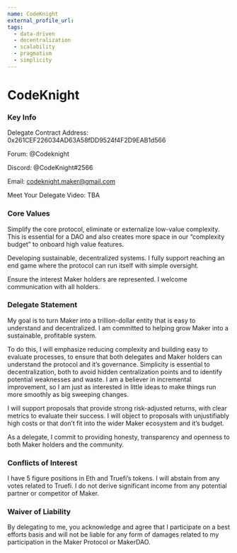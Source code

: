 ```yaml
---
name: CodeKnight
external_profile_url:
tags:
  - data-driven
  - decentralization
  - scalability
  - pragmatism
  - simplicity
---
```


# CodeKnight

### Key Info

Delegate Contract Address: 0x261CEF226034AD63A58fDD9524f4F2D9EAB1d566

Forum: @Codeknight

Discord: @CodeKnight#2566

Email: codeknight.maker@gmail.com

Meet Your Delegate Video: TBA

### Core Values

Simplify the core protocol, eliminate or externalize low-value complexity. This is essential for a DAO and also creates more space in our “complexity budget” to onboard high value features.

Developing sustainable, decentralized systems. I fully support reaching an end game where the protocol can run itself with simple oversight.

Ensure the interest Maker holders are represented. I welcome communication with all holders.

### Delegate Statement

My goal is to turn Maker into a trillion-dollar entity that is easy to understand and decentralized. I am committed to helping grow Maker into a sustainable, profitable system.

To do this, I will emphasize reducing complexity and building easy to evaluate processes, to ensure that both delegates and Maker holders can understand the protocol and it’s governance. Simplicity is essential to decentralization, both to avoid hidden centralization points and to identify potential weaknesses and waste. I am a believer in incremental improvement, so I am just as interested in little ideas to make things run more smoothly as big sweeping changes.

I will support proposals that provide strong risk-adjusted returns, with clear metrics to evaluate their success. I will object to proposals with unjustifiably high costs or that don’t fit into the wider Maker ecosystem and it’s budget.

As a delegate, I commit to providing honesty, transparency and openness to both Maker holders and the community.

### Conflicts of Interest

I have 5 figure positions in Eth and Truefi’s tokens. I will abstain from any votes related to Truefi. I do not derive significant income from any potential partner or competitor of Maker.

### Waiver of Liability

By delegating to me, you acknowledge and agree that I participate on a best efforts basis and will not be liable for any form of damages related to my participation in the Maker Protocol or MakerDAO.
